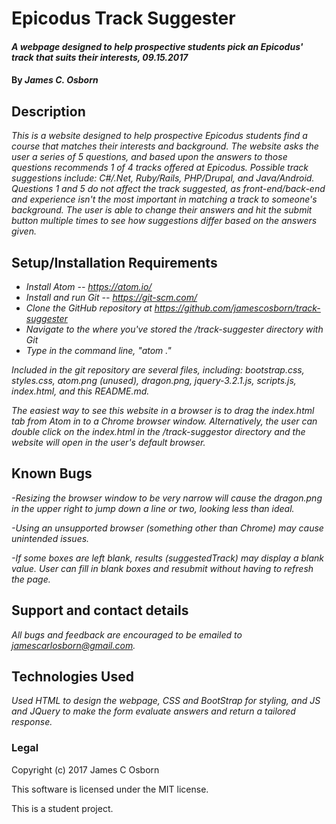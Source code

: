 # Epicodus Track Suggester

#### _A webpage designed to help prospective students pick an Epicodus' track that suits their interests, 09.15.2017_

#### By _James C. Osborn_

## Description

_This is a website designed to help prospective Epicodus students find a course that matches their interests and background. The website asks the user a series of 5 questions, and based upon the answers to those questions recommends 1 of 4 tracks offered at Epicodus. Possible track suggestions include: C#/.Net, Ruby/Rails, PHP/Drupal, and Java/Android. Questions 1 and 5 do not affect the track suggested, as front-end/back-end and experience isn't the most important in matching a track to someone's background. The user is able to change their answers and hit the submit button multiple times to see how suggestions differ based on the answers given._

## Setup/Installation Requirements

* _Install Atom -- https://atom.io/_
* _Install and run Git -- https://git-scm.com/_
* _Clone the GitHub repository at https://github.com/jamescosborn/track-suggester_
* _Navigate to the where you've stored the /track-suggester directory with Git_
* _Type in the command line, "atom ."_

_Included in the git repository are several files, including: bootstrap.css, styles.css, atom.png (unused), dragon.png, jquery-3.2.1.js, scripts.js, index.html, and this README.md._

_The easiest way to see this website in a browser is to drag the index.html tab from Atom in to a Chrome browser window. Alternatively, the user can double click on the index.html in the /track-suggestor directory and the website will open in the user's default browser._

## Known Bugs

_-Resizing the browser window to be very narrow will cause the dragon.png in the upper right to jump down a line or two, looking less than ideal._

_-Using an unsupported browser (something other than Chrome) may cause unintended issues._

_-If some boxes are left blank, results (suggestedTrack) may display a blank value. User can fill in blank boxes and resubmit without having to refresh the page._

## Support and contact details

_All bugs and feedback are encouraged to be emailed to [jamescarlosborn@gmail.com](mailto:jamescarlosborn@gmail.com)._

## Technologies Used

_Used HTML to design the webpage, CSS and BootStrap for styling, and JS and JQuery to make the form evaluate answers and return a tailored response._

### Legal

Copyright (c) 2017 James C Osborn

This software is licensed under the MIT license.

This is a student project.
